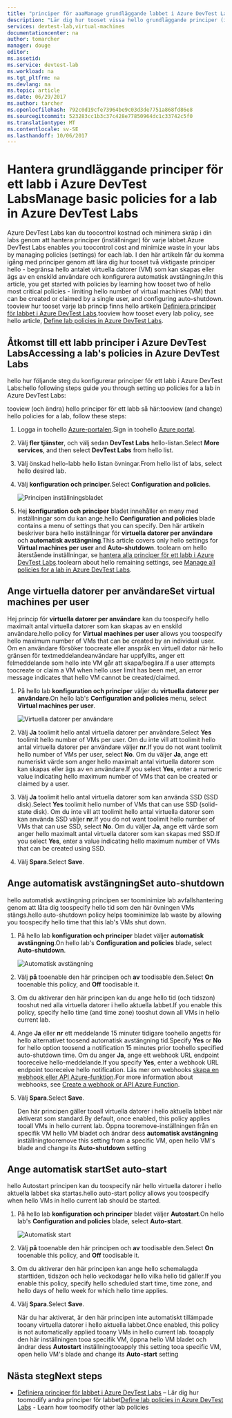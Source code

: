 ```yaml
---
title: "principer för aaaManage grundläggande labbet i Azure DevTest Labs | Microsoft Docs"
description: "Lär dig hur tooset vissa hello grundläggande principer (inställningar) för ett labb i DevTest Labs"
services: devtest-lab,virtual-machines
documentationcenter: na
author: tomarcher
manager: douge
editor: 
ms.assetid: 
ms.service: devtest-lab
ms.workload: na
ms.tgt_pltfrm: na
ms.devlang: na
ms.topic: article
ms.date: 06/29/2017
ms.author: tarcher
ms.openlocfilehash: 792c0d19cfe73964be9c03d3de7751a868fd86e8
ms.sourcegitcommit: 523283cc1b3c37c428e77850964dc1c33742c5f0
ms.translationtype: MT
ms.contentlocale: sv-SE
ms.lasthandoff: 10/06/2017
---
```

# <a name="manage-basic-policies-for-a-lab-in-azure-devtest-labs"></a><span data-ttu-id="4b2dd-103">Hantera grundläggande principer för ett labb i Azure DevTest Labs</span><span class="sxs-lookup"><span data-stu-id="4b2dd-103">Manage basic policies for a lab in Azure DevTest Labs</span></span>

<span data-ttu-id="4b2dd-104">Azure DevTest Labs kan du toocontrol kostnad och minimera skräp i din labs genom att hantera principer (inställningar) för varje labbet.</span><span class="sxs-lookup"><span data-stu-id="4b2dd-104">Azure DevTest Labs enables you toocontrol cost and minimize waste in your labs by managing policies (settings) for each lab.</span></span> <span data-ttu-id="4b2dd-105">I den här artikeln får du komma igång med principer genom att lära dig hur tooset två viktigaste principer hello - begränsa hello antalet virtuella datorer (VM) som kan skapas eller ägs av en enskild användare och konfigurera automatisk avstängning.</span><span class="sxs-lookup"><span data-stu-id="4b2dd-105">In this article, you get started with policies by learning how tooset two of hello most critical policies - limiting hello number of virtual machines (VM) that can be created or claimed by a single user, and configuring auto-shutdown.</span></span> <span data-ttu-id="4b2dd-106">tooview hur tooset varje lab princip finns hello artikeln [Definiera principer för labbet i Azure DevTest Labs](devtest-lab-set-lab-policy.md).</span><span class="sxs-lookup"><span data-stu-id="4b2dd-106">tooview how tooset every lab policy, see hello article, [Define lab policies in Azure DevTest Labs](devtest-lab-set-lab-policy.md).</span></span>  

## <a name="accessing-a-labs-policies-in-azure-devtest-labs"></a><span data-ttu-id="4b2dd-107">Åtkomst till ett labb principer i Azure DevTest Labs</span><span class="sxs-lookup"><span data-stu-id="4b2dd-107">Accessing a lab's policies in Azure DevTest Labs</span></span>
<span data-ttu-id="4b2dd-108">hello hur följande steg du konfigurerar principer för ett labb i Azure DevTest Labs:</span><span class="sxs-lookup"><span data-stu-id="4b2dd-108">hello following steps guide you through setting up policies for a lab in Azure DevTest Labs:</span></span>

<span data-ttu-id="4b2dd-109">tooview (och ändra) hello principer för ett labb så här:</span><span class="sxs-lookup"><span data-stu-id="4b2dd-109">tooview (and change) hello policies for a lab, follow these steps:</span></span>

1. <span data-ttu-id="4b2dd-110">Logga in toohello [Azure-portalen](http://go.microsoft.com/fwlink/p/?LinkID=525040).</span><span class="sxs-lookup"><span data-stu-id="4b2dd-110">Sign in toohello [Azure portal](http://go.microsoft.com/fwlink/p/?LinkID=525040).</span></span>

1. <span data-ttu-id="4b2dd-111">Välj **fler tjänster**, och välj sedan **DevTest Labs** hello-listan.</span><span class="sxs-lookup"><span data-stu-id="4b2dd-111">Select **More services**, and then select **DevTest Labs** from hello list.</span></span>

1. <span data-ttu-id="4b2dd-112">Välj önskad hello-labb hello listan övningar.</span><span class="sxs-lookup"><span data-stu-id="4b2dd-112">From hello list of labs, select hello desired lab.</span></span>   

1. <span data-ttu-id="4b2dd-113">Välj **konfiguration och principer**.</span><span class="sxs-lookup"><span data-stu-id="4b2dd-113">Select **Configuration and policies**.</span></span>

    ![Principen inställningsbladet](./media/devtest-lab-set-lab-policy/policies-menu.png)

1. <span data-ttu-id="4b2dd-115">Hej **konfiguration och principer** bladet innehåller en meny med inställningar som du kan ange.</span><span class="sxs-lookup"><span data-stu-id="4b2dd-115">hello **Configuration and policies** blade contains a menu of settings that you can specify.</span></span> <span data-ttu-id="4b2dd-116">Den här artikeln beskriver bara hello inställningar för **virtuella datorer per användare** och **automatisk avstängning**.</span><span class="sxs-lookup"><span data-stu-id="4b2dd-116">This article covers only hello settings for **Virtual machines per user** and **Auto-shutdown**.</span></span> <span data-ttu-id="4b2dd-117">toolearn om hello återstående inställningar, se [hantera alla principer för ett labb i Azure DevTest Labs](./devtest-lab-set-lab-policy.md).</span><span class="sxs-lookup"><span data-stu-id="4b2dd-117">toolearn about hello remaining settings, see [Manage all policies for a lab in Azure DevTest Labs](./devtest-lab-set-lab-policy.md).</span></span> 
   
## <a name="set-virtual-machines-per-user"></a><span data-ttu-id="4b2dd-118">Ange virtuella datorer per användare</span><span class="sxs-lookup"><span data-stu-id="4b2dd-118">Set virtual machines per user</span></span>
<span data-ttu-id="4b2dd-119">Hej princip för **virtuella datorer per användare** kan du toospecify hello maximalt antal virtuella datorer som kan skapas av en enskild användare.</span><span class="sxs-lookup"><span data-stu-id="4b2dd-119">hello policy for **Virtual machines per user** allows you toospecify hello maximum number of VMs that can be created by an individual user.</span></span> <span data-ttu-id="4b2dd-120">Om en användare försöker toocreate eller anspråk en virtuell dator när hello gränsen för textmeddelandeanvändare har uppfyllts, anger ett felmeddelande som hello inte VM går att skapa/begära.</span><span class="sxs-lookup"><span data-stu-id="4b2dd-120">If a user attempts toocreate or claim a VM when hello user limit has been met, an error message indicates that hello VM cannot be created/claimed.</span></span> 

1. <span data-ttu-id="4b2dd-121">På hello lab **konfiguration och principer** väljer du **virtuella datorer per användare**.</span><span class="sxs-lookup"><span data-stu-id="4b2dd-121">On hello lab's **Configuration and policies** menu, select **Virtual machines per user**.</span></span>
   
    ![Virtuella datorer per användare](./media/devtest-lab-set-lab-policy/max-vms-per-user.png)

1. <span data-ttu-id="4b2dd-123">Välj **Ja** toolimit hello antal virtuella datorer per användare.</span><span class="sxs-lookup"><span data-stu-id="4b2dd-123">Select **Yes** toolimit hello number of VMs per user.</span></span> <span data-ttu-id="4b2dd-124">Om du inte vill att toolimit hello antal virtuella datorer per användare väljer **nr**.</span><span class="sxs-lookup"><span data-stu-id="4b2dd-124">If you do not want toolimit hello number of VMs per user, select **No**.</span></span> <span data-ttu-id="4b2dd-125">Om du väljer **Ja**, ange ett numeriskt värde som anger hello maximalt antal virtuella datorer som kan skapas eller ägs av en användare.</span><span class="sxs-lookup"><span data-stu-id="4b2dd-125">If you select **Yes**, enter a numeric value indicating hello maximum number of VMs that can be created or claimed by a user.</span></span> 

1. <span data-ttu-id="4b2dd-126">Välj **Ja** toolimit hello antal virtuella datorer som kan använda SSD (SSD disk).</span><span class="sxs-lookup"><span data-stu-id="4b2dd-126">Select **Yes** toolimit hello number of VMs that can use SSD (solid-state disk).</span></span> <span data-ttu-id="4b2dd-127">Om du inte vill att toolimit hello antal virtuella datorer som kan använda SSD väljer **nr**.</span><span class="sxs-lookup"><span data-stu-id="4b2dd-127">If you do not want toolimit hello number of VMs that can use SSD, select **No**.</span></span> <span data-ttu-id="4b2dd-128">Om du väljer **Ja**, ange ett värde som anger hello maximalt antal virtuella datorer som kan skapas med SSD.</span><span class="sxs-lookup"><span data-stu-id="4b2dd-128">If you select **Yes**, enter a value indicating hello maximum number of VMs that can be created using SSD.</span></span> 

1. <span data-ttu-id="4b2dd-129">Välj **Spara**.</span><span class="sxs-lookup"><span data-stu-id="4b2dd-129">Select **Save**.</span></span>

## <a name="set-auto-shutdown"></a><span data-ttu-id="4b2dd-130">Ange automatisk avstängning</span><span class="sxs-lookup"><span data-stu-id="4b2dd-130">Set auto-shutdown</span></span>
<span data-ttu-id="4b2dd-131">hello automatisk avstängning principen ser toominimize lab avfallshantering genom att låta dig toospecify hello tid som den här övningen VMs stängs.</span><span class="sxs-lookup"><span data-stu-id="4b2dd-131">hello auto-shutdown policy helps toominimize lab waste by allowing you toospecify hello time that this lab's VMs shut down.</span></span>

1. <span data-ttu-id="4b2dd-132">På hello lab **konfiguration och principer** bladet väljer **automatisk avstängning**.</span><span class="sxs-lookup"><span data-stu-id="4b2dd-132">On hello lab's **Configuration and policies** blade, select **Auto-shutdown**.</span></span>
   
    ![Automatisk avstängning](./media/devtest-lab-set-lab-policy/auto-shutdown.png)

1. <span data-ttu-id="4b2dd-134">Välj **på** tooenable den här principen och **av** toodisable den.</span><span class="sxs-lookup"><span data-stu-id="4b2dd-134">Select **On** tooenable this policy, and **Off** toodisable it.</span></span>

1. <span data-ttu-id="4b2dd-135">Om du aktiverar den här principen kan du ange hello tid (och tidszon) tooshut ned alla virtuella datorer i hello aktuella labbet.</span><span class="sxs-lookup"><span data-stu-id="4b2dd-135">If you enable this policy, specify hello time (and time zone) tooshut down all VMs in hello current lab.</span></span>

1. <span data-ttu-id="4b2dd-136">Ange **Ja** eller **nr** ett meddelande 15 minuter tidigare toohello angetts för hello alternativet toosend automatisk avstängning tid.</span><span class="sxs-lookup"><span data-stu-id="4b2dd-136">Specify **Yes** or **No** for hello option toosend a notification 15 minutes prior toohello specified auto-shutdown time.</span></span> <span data-ttu-id="4b2dd-137">Om du anger **Ja**, ange ett webhook URL endpoint tooreceive hello-meddelande.</span><span class="sxs-lookup"><span data-stu-id="4b2dd-137">If you specify **Yes**, enter a webhook URL endpoint tooreceive hello notification.</span></span> <span data-ttu-id="4b2dd-138">Läs mer om webhooks [skapa en webhook eller API Azure-funktion](../azure-functions/functions-create-a-web-hook-or-api-function.md).</span><span class="sxs-lookup"><span data-stu-id="4b2dd-138">For more information about webhooks, see [Create a webhook or API Azure Function](../azure-functions/functions-create-a-web-hook-or-api-function.md).</span></span> 

1. <span data-ttu-id="4b2dd-139">Välj **Spara**.</span><span class="sxs-lookup"><span data-stu-id="4b2dd-139">Select **Save**.</span></span>

    <span data-ttu-id="4b2dd-140">Den här principen gäller tooall virtuella datorer i hello aktuella labbet när aktiverat som standard.</span><span class="sxs-lookup"><span data-stu-id="4b2dd-140">By default, once enabled, this policy applies tooall VMs in hello current lab.</span></span> <span data-ttu-id="4b2dd-141">Öppna tooremove-inställningen från en specifik VM hello VM bladet och ändrar dess **automatisk avstängning** inställning</span><span class="sxs-lookup"><span data-stu-id="4b2dd-141">tooremove this setting from a specific VM, open hello VM's blade and change its **Auto-shutdown** setting</span></span> 

## <a name="set-auto-start"></a><span data-ttu-id="4b2dd-142">Ange automatisk start</span><span class="sxs-lookup"><span data-stu-id="4b2dd-142">Set auto-start</span></span>
<span data-ttu-id="4b2dd-143">hello Autostart principen kan du toospecify när hello virtuella datorer i hello aktuella labbet ska startas.</span><span class="sxs-lookup"><span data-stu-id="4b2dd-143">hello auto-start policy allows you toospecify when hello VMs in hello current lab should be started.</span></span>  

1. <span data-ttu-id="4b2dd-144">På hello lab **konfiguration och principer** bladet väljer **Autostart**.</span><span class="sxs-lookup"><span data-stu-id="4b2dd-144">On hello lab's **Configuration and policies** blade, select **Auto-start**.</span></span>
   
    ![Automatisk start](./media/devtest-lab-set-lab-policy/auto-start.png)

2. <span data-ttu-id="4b2dd-146">Välj **på** tooenable den här principen och **av** toodisable den.</span><span class="sxs-lookup"><span data-stu-id="4b2dd-146">Select **On** tooenable this policy, and **Off** toodisable it.</span></span>

3. <span data-ttu-id="4b2dd-147">Om du aktiverar den här principen kan ange hello schemalagda starttiden, tidszon och hello veckodagar hello vilka hello tid gäller.</span><span class="sxs-lookup"><span data-stu-id="4b2dd-147">If you enable this policy, specify hello scheduled start time, time zone, and hello days of hello week for which hello time applies.</span></span> 

4. <span data-ttu-id="4b2dd-148">Välj **Spara**.</span><span class="sxs-lookup"><span data-stu-id="4b2dd-148">Select **Save**.</span></span>

    <span data-ttu-id="4b2dd-149">När du har aktiverat, är den här principen inte automatiskt tillämpade tooany virtuella datorer i hello aktuella labbet.</span><span class="sxs-lookup"><span data-stu-id="4b2dd-149">Once enabled, this policy is not automatically applied tooany VMs in hello current lab.</span></span> <span data-ttu-id="4b2dd-150">tooapply den här inställningen tooa specifik VM, öppna hello VM bladet och ändrar dess **Autostart** inställning</span><span class="sxs-lookup"><span data-stu-id="4b2dd-150">tooapply this setting tooa specific VM, open hello VM's blade and change its **Auto-start** setting</span></span> 

## <a name="next-steps"></a><span data-ttu-id="4b2dd-151">Nästa steg</span><span class="sxs-lookup"><span data-stu-id="4b2dd-151">Next steps</span></span>

- <span data-ttu-id="4b2dd-152">[Definiera principer för labbet i Azure DevTest Labs](devtest-lab-set-lab-policy.md) – Lär dig hur toomodify andra principer för labbet</span><span class="sxs-lookup"><span data-stu-id="4b2dd-152">[Define lab policies in Azure DevTest Labs](devtest-lab-set-lab-policy.md) - Learn how toomodify other lab policies</span></span> 
